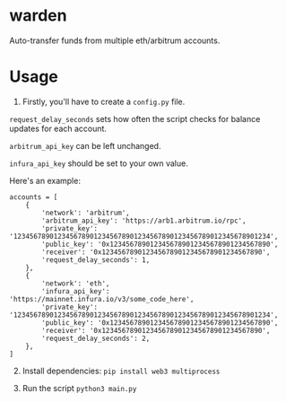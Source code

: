 # warden
Auto-transfer funds from multiple eth/arbitrum accounts.

# Usage

1) Firstly, you'll have to create a `config.py` file. 

`request_delay_seconds` sets how often the script checks for balance updates for each account. 

`arbitrum_api_key` can be left unchanged.

`infura_api_key` should be set to your own value.

Here's an example:
```
accounts = [
    {
        'network': 'arbitrum',
        'arbitrum_api_key': 'https://arb1.arbitrum.io/rpc',
        'private_key': '1234567890123456789012345678901234567890123456789012345678901234',
        'public_key': '0x1234567890123456789012345678901234567890',
        'receiver': '0x1234567890123456789012345678901234567890',
        'request_delay_seconds': 1,
    },
    {
        'network': 'eth',
        'infura_api_key': 'https://mainnet.infura.io/v3/some_code_here',
        'private_key': '1234567890123456789012345678901234567890123456789012345678901234',
        'public_key': '0x1234567890123456789012345678901234567890',
        'receiver': '0x1234567890123456789012345678901234567890',
        'request_delay_seconds': 2,
    },
]
```

2) Install dependencies:
`pip install web3 multiprocess`

3) Run the script
`python3 main.py`
